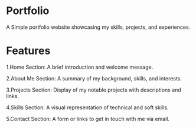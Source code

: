 # Portfolio

A Simple portfolio website showcasing my skills, projects, and experiences. 

# Features
1.Home Section: A brief introduction and welcome message.

2.About Me Section: A summary of my background, skills, and interests.

3.Projects Section: Display of my notable projects with descriptions and links.

4.Skills Section: A visual representation of technical and soft skills.

5.Contact Section: A form or links to get in touch with me via email.



